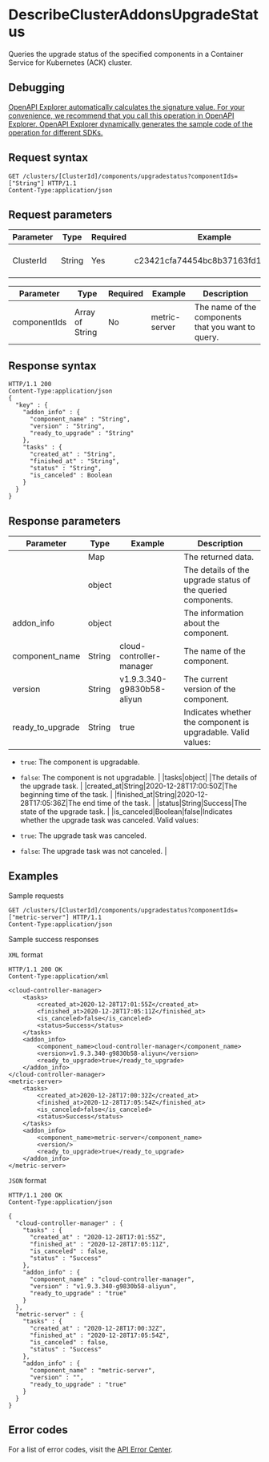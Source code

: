 # DescribeClusterAddonsUpgradeStatus

Queries the upgrade status of the specified components in a Container Service for Kubernetes \(ACK\) cluster.

## Debugging

[OpenAPI Explorer automatically calculates the signature value. For your convenience, we recommend that you call this operation in OpenAPI Explorer. OpenAPI Explorer dynamically generates the sample code of the operation for different SDKs.](https://api.aliyun.com/#product=CS&api=DescribeClusterAddonsUpgradeStatus&type=ROA&version=2015-12-15)

## Request syntax

```
GET /clusters/[ClusterId]/components/upgradestatus?componentIds=["String"] HTTP/1.1 
Content-Type:application/json
```

## Request parameters

|Parameter|Type|Required|Example|Description|
|---------|----|--------|-------|-----------|
|ClusterId|String|Yes|c23421cfa74454bc8b37163fd19af\*\*\*\*|The ID of the ACK cluster. |

|Parameter|Type|Required|Example|Description|
|---------|----|--------|-------|-----------|
|componentIds|Array of String|No|metric-server|The name of the components that you want to query. |

## Response syntax

```
HTTP/1.1 200
Content-Type:application/json
{
  "key" : {
    "addon_info" : {
      "component_name" : "String",
      "version" : "String",
      "ready_to_upgrade" : "String"
    },
    "tasks" : {
      "created_at" : "String",
      "finished_at" : "String",
      "status" : "String",
      "is_canceled" : Boolean
    }
  }
}
```

## Response parameters

|Parameter|Type|Example|Description|
|---------|----|-------|-----------|
| |Map| |The returned data. |
| |object| |The details of the upgrade status of the queried components. |
|addon\_info|object| |The information about the component. |
|component\_name|String|cloud-controller-manager|The name of the component. |
|version|String|v1.9.3.340-g9830b58-aliyun|The current version of the component. |
|ready\_to\_upgrade|String|true|Indicates whether the component is upgradable. Valid values:

 -   `true`: The component is upgradable.
-   `false`: The component is not upgradable. |
|tasks|object| |The details of the upgrade task. |
|created\_at|String|2020-12-28T17:00:50Z|The beginning time of the task. |
|finished\_at|String|2020-12-28T17:05:36Z|The end time of the task. |
|status|String|Success|The state of the upgrade task. |
|is\_canceled|Boolean|false|Indicates whether the upgrade task was canceled. Valid values:

 -   `true`: The upgrade task was canceled.
-   `false`: The upgrade task was not canceled. |

## Examples

Sample requests

```
GET /clusters/[ClusterId]/components/upgradestatus?componentIds=["metric-server"] HTTP/1.1 
Content-Type:application/json
```

Sample success responses

`XML` format

```
HTTP/1.1 200 OK
Content-Type:application/xml

<cloud-controller-manager>
    <tasks>
        <created_at>2020-12-28T17:01:55Z</created_at>
        <finished_at>2020-12-28T17:05:11Z</finished_at>
        <is_canceled>false</is_canceled>
        <status>Success</status>
    </tasks>
    <addon_info>
        <component_name>cloud-controller-manager</component_name>
        <version>v1.9.3.340-g9830b58-aliyun</version>
        <ready_to_upgrade>true</ready_to_upgrade>
    </addon_info>
</cloud-controller-manager>
<metric-server>
    <tasks>
        <created_at>2020-12-28T17:00:32Z</created_at>
        <finished_at>2020-12-28T17:05:54Z</finished_at>
        <is_canceled>false</is_canceled>
        <status>Success</status>
    </tasks>
    <addon_info>
        <component_name>metric-server</component_name>
        <version/>
        <ready_to_upgrade>true</ready_to_upgrade>
    </addon_info>
</metric-server>
```

`JSON` format

```
HTTP/1.1 200 OK
Content-Type:application/json

{
  "cloud-controller-manager" : {
    "tasks" : {
      "created_at" : "2020-12-28T17:01:55Z",
      "finished_at" : "2020-12-28T17:05:11Z",
      "is_canceled" : false,
      "status" : "Success"
    },
    "addon_info" : {
      "component_name" : "cloud-controller-manager",
      "version" : "v1.9.3.340-g9830b58-aliyun",
      "ready_to_upgrade" : "true"
    }
  },
  "metric-server" : {
    "tasks" : {
      "created_at" : "2020-12-28T17:00:32Z",
      "finished_at" : "2020-12-28T17:05:54Z",
      "is_canceled" : false,
      "status" : "Success"
    },
    "addon_info" : {
      "component_name" : "metric-server",
      "version" : "",
      "ready_to_upgrade" : "true"
    }
  }
}
```

## Error codes

For a list of error codes, visit the [API Error Center](https://error-center.alibabacloud.com/status/product/CS).

